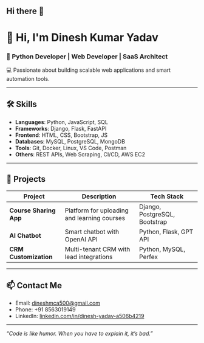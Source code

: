 ## Hi there 👋
# 👋 Hi, I'm Dinesh Kumar Yadav

### 🚀 Python Developer | Web Developer | SaaS Architect  
💻 Passionate about building scalable web applications and smart automation tools.

---

## 🛠️ Skills

- **Languages**: Python, JavaScript, SQL
- **Frameworks**: Django, Flask, FastAPI
- **Frontend**: HTML, CSS, Bootstrap, JS
- **Databases**: MySQL, PostgreSQL, MongoDB
- **Tools**: Git, Docker, Linux, VS Code, Postman
- **Others**: REST APIs, Web Scraping, CI/CD, AWS EC2

---

## 📘 Projects

| Project | Description | Tech Stack |
|--------|-------------|------------|
| **Course Sharing App** | Platform for uploading and learning courses | Django, PostgreSQL, Bootstrap |
| **AI Chatbot** | Smart chatbot with OpenAI API | Python, Flask, GPT API |
| **CRM Customization** | Multi-tenant CRM with lead integrations | Python, MySQL, Perfex |

---

## 📫 Contact Me

- Email: [dineshmca500@gmail.com](mailto:dineshmca500@gmail.com)
- Phone: +91 8563019149
- LinkedIn: [linkedin.com/in/dinesh-yadav-a506b4219](https://www.linkedin.com/in/dinesh-yadav-a506b4219/)

---

_“Code is like humor. When you have to explain it, it’s bad.”_


<!--
**DineshYadav1507/dineshyadav1507** is a ✨ _special_ ✨ repository because its `README.md` (this file) appears on your GitHub profile.

Here are some ideas to get you started:

- 🔭 I’m currently working on ...
- 🌱 I’m currently learning ...
- 👯 I’m looking to collaborate on ...
- 🤔 I’m looking for help with ...
- 💬 Ask me about ...
- 📫 How to reach me: ...
- 😄 Pronouns: ...
- ⚡ Fun fact: ...
-->
